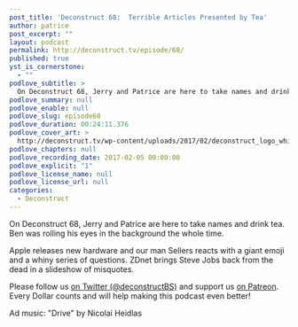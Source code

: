 ```yaml
---
post_title: 'Deconstruct 68:  Terrible Articles Presented by Tea'
author: patrice
post_excerpt: ""
layout: podcast
permalink: http://deconstruct.tv/episode/68/
published: true
yst_is_cornerstone:
  - ""
podlove_subtitle: >
  On Deconstruct 68, Jerry and Patrice are here to take names and drink tea.  Ben was rolling his eyes in the background the whole time.
podlove_summary: null
podlove_enable: null
podlove_slug: episode68
podlove_duration: 00:24:11.376
podlove_cover_art: >
  http://deconstruct.tv/wp-content/uploads/2017/02/deconstruct_logo_white.png
podlove_chapters: null
podlove_recording_date: 2017-02-05 00:00:00
podlove_explicit: "1"
podlove_license_name: null
podlove_license_url: null
categories:
  - Deconstruct
---
```

<p>On Deconstruct 68, Jerry and Patrice are here to take names and drink tea.  Ben was rolling his eyes in the background the whole time.</p>
<p>  Apple releases new hardware and our man Sellers reacts with a giant emoji and a whiny series of questions.  ZDnet brings Steve Jobs back from the dead in a slideshow of misquotes.</p>
<p>
Please follow us <a href="http://twitter.com/deconstructBS">on Twitter (@deconstructBS)</a> and support us <a href="http://patreon.com/deconstruct">on Patreon</a>. Every Dollar counts and will help making this podcast even better!
</p>
<p>Ad music: "Drive" by Nicolai Heidlas</p>